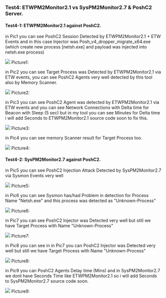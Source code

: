 ### Test4: ETWPM2Monitor2.1 vs SysPM2Monitor2.7 & PoshC2 Server.

#### Test4-1: ETWPM2Monitor2.1 against PoshC2.

in Pic1 you can see PoshC2 Session Detected by ETWPM2Monitor2.1 + ETW Events and in this case Injector was Posh_v4_dropper_migrate_x64.exe (which create new process [netsh.exe] and payload was injected into netsh.exe process)

   ![](https://github.com/DamonMohammadbagher/ETWProcessMon2/blob/main/ETWPM2Monitor2.1_vs_SysPM2Monitor2.7/Pictures/Test5_1.png)
       Picture1:
       
in Pic2 you can see Target Process was Detected by ETWPM2Monitor2.1 via ETW events, you can see PoshC2 Agents very well detected by this tool also by Memory Scanner.

   ![](https://github.com/DamonMohammadbagher/ETWProcessMon2/blob/main/ETWPM2Monitor2.1_vs_SysPM2Monitor2.7/Pictures/Test5_2.png)
       Picture2:       

in Pic3 you can see PoshC2 Agent was detected by ETWPM2Monitor2.1 via ETW events and you can see Network Connections with Delta time for Beacon with Sleep (5 sec) but in my tool you can see Minutes for Delta time i will add Seconds to ETWPM2Monitor2.1 source code soon to fix this.

   ![](https://github.com/DamonMohammadbagher/ETWProcessMon2/blob/main/ETWPM2Monitor2.1_vs_SysPM2Monitor2.7/Pictures/Test5_4.png)
       Picture3:
       
in Pic4 you can see memory Scanner result for Target Process too.

   ![](https://github.com/DamonMohammadbagher/ETWProcessMon2/blob/main/ETWPM2Monitor2.1_vs_SysPM2Monitor2.7/Pictures/Test5_5.png)
       Picture4:  
       
#### Test4-2: SysPM2Monitor2.7 against PoshC2.       

in Pic5 you can see PoshC2 Injection Attack Detected by SysPM2Monitor2.7 via Sysmon Events very well

   ![](https://github.com/DamonMohammadbagher/ETWProcessMon2/blob/main/ETWPM2Monitor2.1_vs_SysPM2Monitor2.7/Pictures/Test5_6.png)
       Picture5:  

in Pic6 you can see Sysmon has/had Problem in detection for Process Name "Netsh.exe" and this process was detected as "Unknown-Process"

   ![](https://github.com/DamonMohammadbagher/ETWProcessMon2/blob/main/ETWPM2Monitor2.1_vs_SysPM2Monitor2.7/Pictures/Test5_7.png)
       Picture6:  
       
in Pic7 you can see PoshC2 Injector was Detected very well but still we have Target Process with Name "Unknown-Process"

   ![](https://github.com/DamonMohammadbagher/ETWProcessMon2/blob/main/ETWPM2Monitor2.1_vs_SysPM2Monitor2.7/Pictures/Test5_8.png)
       Picture7:  
       
in Pic8 you can see in in Pic7 you can PoshC2 Injector was Detected very well but still we have Target Process with Name "Unknown-Process"

   ![](https://github.com/DamonMohammadbagher/ETWProcessMon2/blob/main/ETWPM2Monitor2.1_vs_SysPM2Monitor2.7/Pictures/Test5_8.png)
       Picture8:  
       
in Pic9 you can PoshC2 Agents Delay time (Mins) and in SysPM2Monitor2.7 we dont have Seconds Time like ETWPM2Monitor2.1 so i will add Seconds to SysPM2Monitor2.7 source code soon.

   ![](https://github.com/DamonMohammadbagher/ETWProcessMon2/blob/main/ETWPM2Monitor2.1_vs_SysPM2Monitor2.7/Pictures/Test5_9.png)
       Picture9:      
       
       
